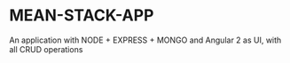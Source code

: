 # MEAN-STACK-APP
An application with NODE + EXPRESS + MONGO and Angular 2 as UI, with all CRUD operations


